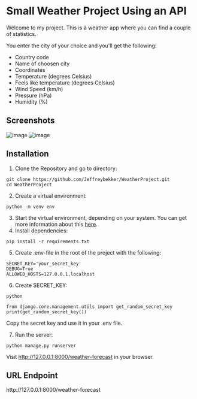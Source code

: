 # Small Weather Project Using an API
<p>Welcome to my project. This is a weather app where you can find a couple of statistics.</p>
<p>You enter the city of your choice and you'll get the following:</p>
<ul>
<li>Country code</li>
<li>Name of choosen city</li>
<li>Coordinates</li>
<li>Temperature (degrees Celsius)</li>
<li>Feels like temperature (degrees Celsius)</li>
<li>Wind Speed (km/h)</li>
<li>Pressure (hPa)</li>
<li>Humidity (%)</li>
</ul>

## Screenshots
![image](https://github.com/user-attachments/assets/85fdd80e-2eeb-4276-a630-a668c92f9ef5)
![image](https://github.com/user-attachments/assets/0a615dbf-bfdf-48b9-bfc8-3a24b0b602db)

## Installation
1. Clone the Repository and go to directory:
```
git clone https://github.com/Jeffreybekker/WeatherProject.git
cd WeatherProject
```
2. Create a virtual environment:
```
python -m venv env
```
3. Start the virtual environment, depending on your system. You can get more information about this <a href="https://docs.python.org/3/tutorial/venv.html">here</a>.
4. Install dependencies:
```
pip install -r requirements.txt
```
5. Create .env-file in the root of the project with the following:
```
SECRET_KEY='your_secret_key'
DEBUG=True
ALLOWED_HOSTS=127.0.0.1,localhost
```
6. Create SECRET_KEY:
```
python
```
```
from django.core.management.utils import get_random_secret_key
print(get_random_secret_key())
```
Copy the secret key and use it in your .env file.<br>

7. Run the server:
```
python manage.py runserver
```
Visit http://127.0.0.1:8000/weather-forecast in your browser.

## URL Endpoint
<p>http://127.0.0.1:8000/weather-forecast</p>

